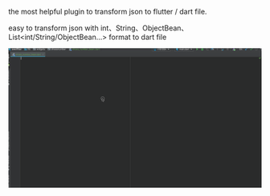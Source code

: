the most helpful plugin to transform json to flutter / dart file.

easy to transform json with int、String、ObjectBean、List<int/String/ObjectBean...> format to dart file

![guide](image/guide.gif)

